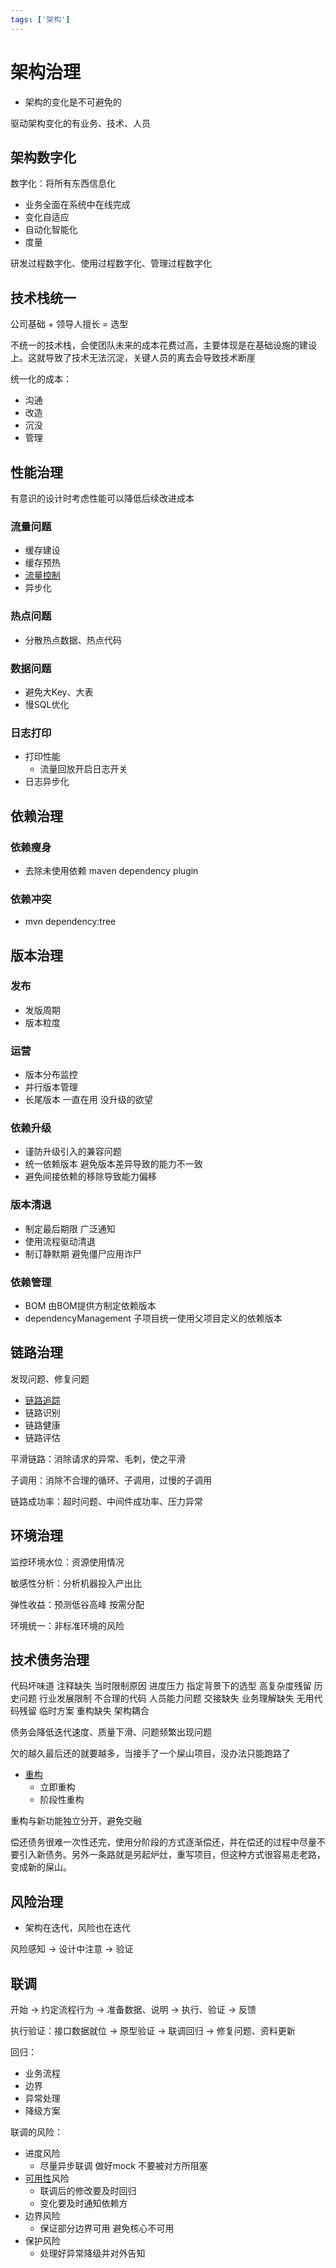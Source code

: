```yaml
---
tags: ['架构']
---
```

# 架构治理

- 架构的变化是不可避免的

驱动架构变化的有业务、技术、人员

## 架构数字化

数字化：将所有东西信息化

- 业务全面在系统中在线完成
- 变化自适应
- 自动化智能化
- 度量

研发过程数字化、使用过程数字化、管理过程数字化

## 技术栈统一

公司基础 + 领导人擅长 = 选型

不统一的技术栈，会使团队未来的成本花费过高，主要体现是在基础设施的建设上。这就导致了技术无法沉淀，关键人员的离去会导致技术断崖

统一化的成本：

- 沟通
- 改造
- 沉没
- 管理

## 性能治理

有意识的设计时考虑性能可以降低后续改进成本

### 流量问题

- 缓存建设
- 缓存预热
- [流量控制](/软件工程/架构/系统设计/流量控制.md)
- 异步化

### 热点问题

- 分散热点数据、热点代码

### 数据问题

- 避免大Key、大表
- 慢SQL优化

### 日志打印

- 打印性能
  - 流量回放开启日志开关
- 日志异步化

## 依赖治理

### 依赖瘦身

- 去除未使用依赖 maven dependency plugin

### 依赖冲突

- mvn dependency:tree

## 版本治理

### 发布

- 发版周期
- 版本粒度

### 运营

- 版本分布监控
- 并行版本管理
- 长尾版本 一直在用 没升级的欲望

### 依赖升级

- 谨防升级引入的兼容问题
- 统一依赖版本 避免版本差异导致的能力不一致
- 避免间接依赖的移除导致能力偏移

### 版本清退

- 制定最后期限 广泛通知
- 使用流程驱动清退
- 制订静默期 避免僵尸应用诈尸

### 依赖管理

- BOM 由BOM提供方制定依赖版本
- dependencyManagement 子项目统一使用父项目定义的依赖版本

## 链路治理

发现问题、修复问题

- [链路追踪](/软件工程/架构/系统设计/可观测性.md#链路追踪)
- 链路识别
- 链路健康
- 链路评估

平滑链路：消除请求的异常、毛刺，使之平滑

子调用：消除不合理的循环、子调用，过慢的子调用

链路成功率：超时问题、中间件成功率、压力异常

## 环境治理

监控环境水位：资源使用情况

敏感性分析：分析机器投入产出比

弹性收益：预测低谷高峰 按需分配

环境统一：非标准环境的风险

## 技术债务治理

代码坏味道
注释缺失
当时限制原因
进度压力
指定背景下的选型
高复杂度残留
历史问题
行业发展限制
不合理的代码
人员能力问题
交接缺失
业务理解缺失
无用代码残留
临时方案
重构缺失
架构耦合

债务会降低迭代速度、质量下滑、问题频繁出现问题

欠的越久最后还的就要越多，当接手了一个屎山项目，没办法只能跑路了

- [重构](/软件工程/软件设计/代码质量/代码重构.md)
  - 立即重构
  - 阶段性重构

重构与新功能独立分开，避免交融

偿还债务很难一次性还完，使用分阶段的方式逐渐偿还，并在偿还的过程中尽量不要引入新债务。另外一条路就是另起炉灶，重写项目，但这种方式很容易走老路，变成新的屎山。

## 风险治理

- 架构在迭代，风险也在迭代

风险感知 -> 设计中注意 -> 验证

## 联调

开始 -> 约定流程行为 -> 准备数据、说明 -> 执行、验证 -> 反馈

执行验证：接口数据就位 -> 原型验证 -> 联调回归 -> 修复问题、资料更新

回归：

- 业务流程
- 边界
- 异常处理
- 降级方案

联调的风险：

- 进度风险
  - 尽量异步联调 做好mock 不要被对方所阻塞
- [可用性](/软件工程/架构/系统设计/可用性.md)风险
  - 联调后的修改要及时回归
  - 变化要及时通知依赖方
- 边界风险
  - 保证部分边界可用 避免核心不可用
- 保护风险
  - 处理好异常降级并对外告知
